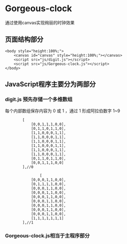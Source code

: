 # Gorgeous-clock
通过使用canvas实现绚丽的时钟效果

## 页面结构部分
```
<body style="height:100%;">
    <canvas id="canvas" style="height:100%;"></canvas>
    <script src="js/digit.js"></script>
    <script src="js/Gorgeous-clock.js"></script>
</body>
```
## JavaScript程序主要分为两部分
### digit.js 预先存储一个多维数组
每个内部数组保存内容为 0 或 1 ，通过 1 形成阿拉伯数字 1~9
```
        [
            [0,0,1,1,1,0,0],
            [0,1,1,0,1,1,0],
            [1,1,0,0,0,1,1],
            [1,1,0,0,0,1,1],
            [1,1,0,0,0,1,1],
            [1,1,0,0,0,1,1],
            [1,1,0,0,0,1,1],
            [1,1,0,0,0,1,1],
            [0,1,1,0,1,1,0],
            [0,0,1,1,1,0,0]
        ],//0
        
                [
            [0,0,0,1,1,0,0],
            [0,1,1,1,1,0,0],
            [0,0,0,1,1,0,0],
            [0,0,0,1,1,0,0],
            [0,0,0,1,1,0,0],
            [0,0,0,1,1,0,0],
            [0,0,0,1,1,0,0],
            [0,0,0,1,1,0,0],
            [0,0,0,1,1,0,0],
            [1,1,1,1,1,1,1]
        ],//1
```

### Gorgeous-clock.js相当于主程序部分
